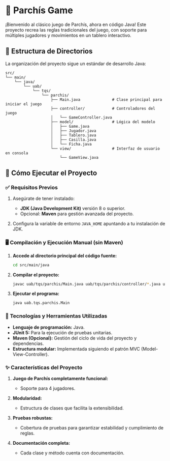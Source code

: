 # 🎲 **Parchís Game**

¡Bienvenido al clásico juego de Parchís, ahora en código Java! Este proyecto recrea las reglas tradicionales del juego, con soporte para múltiples jugadores y movimientos en un tablero interactivo.

## 📂 **Estructura de Directorios**

La organización del proyecto sigue un estándar de desarrollo Java:

```plaintext
src/
└── main/
    └── java/
        └── uab/
            └── tqs/
                └── parchis/
                    ├── Main.java              # Clase principal para iniciar el juego
                    ├── controller/            # Controladores del juego
                    │   └── GameController.java
                    ├── model/                 # Lógica del modelo
                    │   ├── Game.java
                    │   ├── Jugador.java
                    │   ├── Tablero.java
                    │   ├── Casilla.java
                    │   └── Ficha.java
                    └── view/                  # Interfaz de usuario en consola
                        └── GameView.java
```
                     
## 🚀 **Cómo Ejecutar el Proyecto**

### ✅ **Requisitos Previos**

1. Asegúrate de tener instalado:  
   - **JDK (Java Development Kit)** versión 8 o superior.  
   - Opcional: **Maven** para gestión avanzada del proyecto.  

2. Configura la variable de entorno `JAVA_HOME` apuntando a tu instalación de JDK.

### 🖥️ **Compilación y Ejecución Manual (sin Maven)**

1. **Accede al directorio principal del código fuente:**
   ```bash
   cd src/main/java
   ```
2. **Compilar el proyecto:**
   ```bash
   javac uab/tqs/parchis/Main.java uab/tqs/parchis/controller/*.java uab/tqs/parchis/model/*.java uab/tqs/parchis/view/*.java
   ```
3. **Ejecutar el programa:**
   ```bash
   java uab.tqs.parchis.Main
   ```

### 🌟 **Tecnologías y Herramientas Utilizadas**

- **Lenguaje de programación:** Java.
- **JUnit 5:** Para la ejecución de pruebas unitarias.
- **Maven (Opcional):** Gestión del ciclo de vida del proyecto y dependencias.
- **Estructura modular:** Implementada siguiendo el patrón MVC (Model-View-Controller).

### ✨ **Características del Proyecto**

1. **Juego de Parchís completamente funcional:**
   - Soporte para 4 jugadores.
     
2. **Modularidad:**
   - Estructura de clases que facilita la extensibilidad.

3. **Pruebas robustas:**
   - Cobertura de pruebas para garantizar estabilidad y cumplimiento de reglas.

4. **Documentación completa:**
   - Cada clase y método cuenta con documentación.

   
